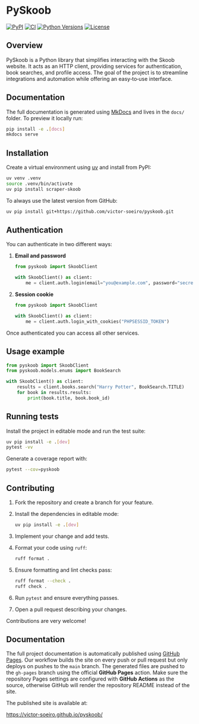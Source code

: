 # PySkoob

[![PyPI](https://img.shields.io/pypi/v/scraper-skoob?color=blue)](https://pypi.org/project/scraper-skoob/)
[![CI](https://github.com/victor-soeiro/pyskoob/actions/workflows/ci.yml/badge.svg)](https://github.com/victor-soeiro/pyskoob/actions/workflows/ci.yml)
[![Python Versions](https://img.shields.io/pypi/pyversions/scraper-skoob)](https://pypi.org/project/scraper-skoob/)
[![License](https://img.shields.io/github/license/victor-soeiro/pyskoob)](LICENSE)

## Overview
PySkoob is a Python library that simplifies interacting with the Skoob website. It acts as an HTTP client, providing services for authentication, book searches, and profile access. The goal of the project is to streamline integrations and automation while offering an easy‑to‑use interface.

## Documentation
The full documentation is generated using [MkDocs](https://www.mkdocs.org/) and lives in the `docs/` folder. To preview it locally run:

```bash
pip install -e .[docs]
mkdocs serve
```

## Installation
Create a virtual environment using [uv](https://github.com/astral-sh/uv) and
install from PyPI:

```bash
uv venv .venv
source .venv/bin/activate
uv pip install scraper-skoob
```

To always use the latest version from GitHub:

```bash
uv pip install git+https://github.com/victor-soeiro/pyskoob.git
```

## Authentication
You can authenticate in two different ways:

1. **Email and password**

    ```python
    from pyskoob import SkoobClient

    with SkoobClient() as client:
        me = client.auth.login(email="you@example.com", password="secret")
    ```

2. **Session cookie**

    ```python
    from pyskoob import SkoobClient

    with SkoobClient() as client:
        me = client.auth.login_with_cookies("PHPSESSID_TOKEN")
    ```

Once authenticated you can access all other services.

## Usage example
```python
from pyskoob import SkoobClient
from pyskoob.models.enums import BookSearch

with SkoobClient() as client:
    results = client.books.search("Harry Potter", BookSearch.TITLE)
    for book in results.results:
        print(book.title, book.book_id)
```

## Running tests
Install the project in editable mode and run the test suite:

```bash
uv pip install -e .[dev]
pytest -vv
```

Generate a coverage report with:

```bash
pytest --cov=pyskoob
```

## Contributing
1. Fork the repository and create a branch for your feature.
2. Install the dependencies in editable mode:

   ```bash
   uv pip install -e .[dev]
   ```
3. Implement your change and add tests.
4. Format your code using `ruff`:

   ```bash
   ruff format .
   ```
5. Ensure formatting and lint checks pass:

   ```bash
   ruff format --check .
   ruff check .
   ```
6. Run `pytest` and ensure everything passes.
7. Open a pull request describing your changes.

Contributions are very welcome!

## Documentation
The full project documentation is automatically published using [GitHub Pages](https://pages.github.com/).
Our workflow builds the site on every push or pull request but only deploys on pushes to the `main` branch. The generated files are pushed to the `gh-pages` branch using the official **GitHub Pages** action. Make sure the repository Pages settings are configured with **GitHub Actions** as the source, otherwise GitHub will render the repository README instead of the site.

The published site is available at:

https://victor-soeiro.github.io/pyskoob/
